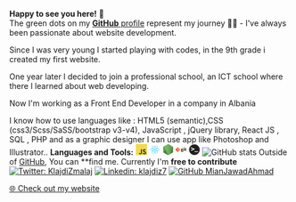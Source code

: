 **Happy to see you here!** :star_struck: <br> The green dots on my [**GitHub** profile](https://github.com/KlajdiZmalaj) represent my journey :running_man: - I've always been passionate about website development.

Since I was very young I started playing with codes, in the 9th grade i created my first website.

One year later I decided to join a professional school, an ICT school where there I learned about web developing.

Now I'm working as a Front End Developer in a company in Albania

I know how to use languages like : HTML5 (semantic),CSS (css3/Scss/SaSS/bootstrap v3-v4), JavaScript , jQuery library, React JS , SQL , PHP and as a graphic designer I can use app like Photoshop and Illustrator..
**Languages and Tools:**
<code><img height="20" src="https://raw.githubusercontent.com/github/explore/80688e429a7d4ef2fca1e82350fe8e3517d3494d/topics/javascript/javascript.png"></code>
<code><img height="20" src="https://raw.githubusercontent.com/github/explore/80688e429a7d4ef2fca1e82350fe8e3517d3494d/topics/react/react.png"></code>
<code><img height="20" src="https://raw.githubusercontent.com/github/explore/80688e429a7d4ef2fca1e82350fe8e3517d3494d/topics/nodejs/nodejs.png"></code>
<code><img height="20" src="https://raw.githubusercontent.com/github/explore/80688e429a7d4ef2fca1e82350fe8e3517d3494d/topics/git/git.png"></code>
<code><img height="20" src="https://raw.githubusercontent.com/github/explore/80688e429a7d4ef2fca1e82350fe8e3517d3494d/topics/terminal/terminal.png"></code>
![GitHub stats](https://github-readme-stats.vercel.app/api?username=KlajdiZmalaj&show_icons=true)
Outside of [GitHub](https://github.com/KlajdiZmalaj/), You can **find me. Currently I'm **free to contribute**
[![Twitter: KlajdiZmalaj](https://img.shields.io/twitter/follow/KlajdiZmalaj?style=social)](https://twitter.com/KlajdiZmalaj)
[![Linkedin: klajdiz7](https://img.shields.io/badge/-MianJawadAhmad-blue?style=flat-square&logo=Linkedin&logoColor=white&link=https://www.linkedin.com/in/klajdiz7/)](https://www.linkedin.com/in/klajdiz7/)
[![GitHub MianJawadAhmad](https://img.shields.io/github/followers/KlajdiZmalaj?label=follow&style=social)](https://github.com/KlajdiZmalaj)
<p><a href="https://klajdizmalaj.com">🌐 Check out my website</a></p>
